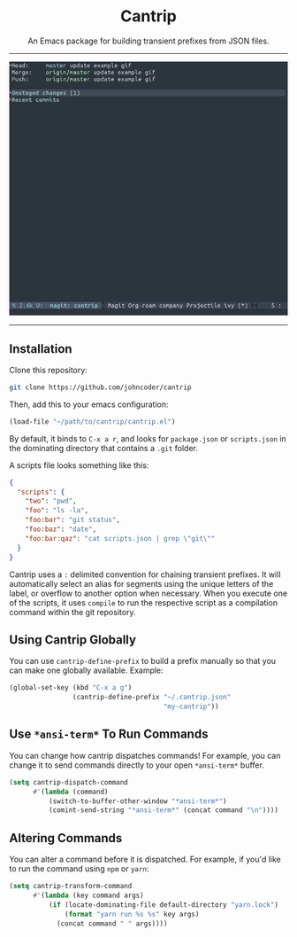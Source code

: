 <div align="center">

<h1>Cantrip</h1>

<p>An Emacs package for building transient prefixes from JSON files.</p>
<hr />

![cantrip example animated gif](https://raw.githubusercontent.com/johncoder/cantrip/master/cantrip-example.gif)

</div>


<hr />

## Installation

Clone this repository:

```sh
git clone https://github.com/johncoder/cantrip
```

Then, add this to your emacs configuration:

```lisp
(load-file "~/path/to/cantrip/cantrip.el")
```
By default, it binds to `C-x a r`, and looks for `package.json` or `scripts.json` in the dominating directory that contains a `.git` folder.

A scripts file looks something like this:

```json
{
  "scripts": {
    "two": "pwd",
    "foo": "ls -la",
    "foo:bar": "git status",
    "foo:baz": "date",
    "foo:bar:qaz": "cat scripts.json | grep \"git\""
  }
}
```

Cantrip uses a `:` delimited convention for chaining transient prefixes. It will automatically select an alias for segments using the unique letters of the label, or overflow to another option when necessary. When you execute one of the scripts, it uses `compile` to run the respective script as a compilation command within the git repository.

## Using Cantrip Globally

You can use `cantrip-define-prefix` to build a prefix manually so that you can make one globally available. Example:

```lisp
(global-set-key (kbd "C-x a g")
                (cantrip-define-prefix "~/.cantrip.json"
                                       "my-cantrip"))
```

## Use `*ansi-term*` To Run Commands

You can change how cantrip dispatches commands! For example, you can change it to send commands directly to your open `*ansi-term*` buffer.

```lisp
(setq cantrip-dispatch-command
      #'(lambda (command)
          (switch-to-buffer-other-window "*ansi-term*")
          (comint-send-string "*ansi-term*" (concat command "\n"))))
```

## Altering Commands

You can alter a command before it is dispatched. For example, if you'd like to run the command using `npm` or `yarn`:

```lisp
(setq cantrip-transform-command
      #'(lambda (key command args)
          (if (locate-dominating-file default-directory "yarn.lock")
              (format "yarn run %s %s" key args)
            (concat command " " args))))
```
